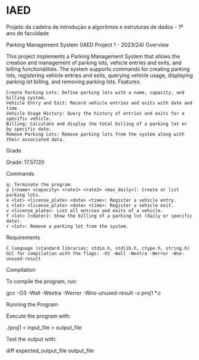 # IAED
Projeto da cadeira de introdução a algoritmos e estruturas de dados - 1º ano de faculdade

Parking Management System (IAED Project 1 - 2023/24)
Overview

This project implements a Parking Management System that allows the creation and management of parking lots, vehicle entries and exits, and billing functionalities. The system supports commands for creating parking lots, registering vehicle entries and exits, querying vehicle usage, displaying parking lot billing, and removing parking lots.
Features:

    Create Parking Lots: Define parking lots with a name, capacity, and billing system.
    Vehicle Entry and Exit: Record vehicle entries and exits with date and time.
    Vehicle Usage History: Query the history of entries and exits for a specific vehicle.
    Billing: Calculate and display the total billing of a parking lot or by specific date.
    Remove Parking Lots: Remove parking lots from the system along with their associated data.

Grade

Grade: 17.57/20

Commands

    q: Terminate the program.
    p [<name> <capacity> <rate1> <rate2> <max_daily>]: Create or list parking lots.
    e <lot> <license_plate> <date> <time>: Register a vehicle entry.
    s <lot> <license_plate> <date> <time>: Register a vehicle exit.
    v <license_plate>: List all entries and exits of a vehicle.
    f <lot> [<date>]: Show the billing of a parking lot (daily or specific date).
    r <lot>: Remove a parking lot from the system.

Requirements

    C language (standard libraries: stdio.h, stdlib.h, ctype.h, string.h)
    GCC for compilation with the flags: -O3 -Wall -Wextra -Werror -Wno-unused-result

Compilation

To compile the program, run:

gcc -O3 -Wall -Wextra -Werror -Wno-unused-result -o proj1 *.c

Running the Program

Execute the program with:

./proj1 < input_file > output_file

Test the output with:

diff expected_output_file output_file
